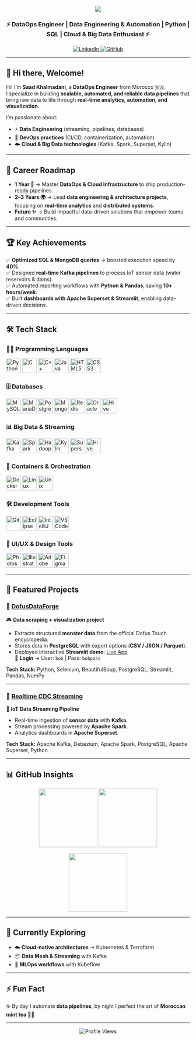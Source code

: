 <div align="center">
  <img src="https://capsule-render.vercel.app/api?type=waving&color=gradient&height=200&section=header&text=Saad%20KHALMADANI%20🚀&fontSize=40&animation=fadeIn&fontAlignY=40" />
  
  <h3>⚡ DataOps Engineer | Data Engineering & Automation | Python | SQL | Cloud & Big Data Enthusiast ⚡</h3>
  
  <a href="https://www.linkedin.com/in/saad-khalmadani" target="_blank"> 
    <img src="https://img.shields.io/badge/LinkedIn-blue?style=flat&logo=linkedin" alt="LinkedIn"/> 
  </a> 
  <a href="https://github.com/SaadkhPy" target="_blank"> 
    <img src="https://img.shields.io/badge/GitHub-black?style=flat&logo=github" alt="GitHub"/> 
  </a>
</div>

---

## 👋 Hi there, Welcome!  

Hi! I’m **Saad Khalmadani**, a **DataOps Engineer** from Morocco 🇲🇦.  
I specialize in building **scalable, automated, and reliable data pipelines** that bring raw data to life through **real-time analytics, automation, and visualization**.  

I’m passionate about:  
- ⚡ **Data Engineering** (streaming, pipelines, databases)  
- 🔧 **DevOps practices** (CI/CD, containerization, automation)  
- ☁️ **Cloud & Big Data technologies** (Kafka, Spark, Superset, Kylin)  

---

## 🎯 Career Roadmap  

- **1 Year 🚀** → Master **DataOps & Cloud Infrastructure** to ship production-ready pipelines.  
- **2–3 Years 🌍** → Lead **data engineering & architecture projects**, focusing on **real-time analytics** and **distributed systems**.  
- **Future ✨** → Build impactful data-driven solutions that empower teams and communities.  

---

## 🏆 Key Achievements  

✅ **Optimized SQL & MongoDB queries** → boosted execution speed by **40%**.  
✅ Designed **real-time Kafka pipelines** to process IoT sensor data (water reservoirs & dams).  
✅ Automated reporting workflows with **Python & Pandas**, saving **10+ hours/week**.  
✅ Built **dashboards with Apache Superset & Streamlit**, enabling data-driven decisions.  

---

## 🛠️ Tech Stack  

### 👨‍💻 Programming Languages
<p align="left">
  <img src="https://cdn.jsdelivr.net/gh/devicons/devicon/icons/python/python-original.svg" alt="Python" width="40" height="40" title="Python"/>
  <img src="https://cdn.jsdelivr.net/gh/devicons/devicon/icons/c/c-original.svg" alt="C" width="40" height="40" title="C"/>
  <img src="https://cdn.jsdelivr.net/gh/devicons/devicon/icons/cplusplus/cplusplus-original.svg" alt="C++" width="40" height="40" title="C++"/>
  <img src="https://cdn.jsdelivr.net/gh/devicons/devicon/icons/java/java-original.svg" alt="Java" width="40" height="40" title="Java"/>
  <img src="https://cdn.jsdelivr.net/gh/devicons/devicon/icons/html5/html5-original.svg" alt="HTML5" width="40" height="40" title="HTML5"/>
  <img src="https://cdn.jsdelivr.net/gh/devicons/devicon/icons/css3/css3-original.svg" alt="CSS3" width="40" height="40" title="CSS3"/>
</p>

### 🗄️ Databases
<p align="left">
  <img src="https://cdn.jsdelivr.net/gh/devicons/devicon/icons/mysql/mysql-original.svg" alt="MySQL" width="40" height="40" title="MySQL"/>
  <img src="https://cdn.jsdelivr.net/gh/devicons/devicon/icons/mariadb/mariadb-original.svg" alt="MariaDB" width="40" height="40" title="MariaDB"/>
  <img src="https://cdn.jsdelivr.net/gh/devicons/devicon/icons/postgresql/postgresql-original.svg" alt="PostgreSQL" width="40" height="40" title="PostgreSQL"/>
  <img src="https://cdn.jsdelivr.net/gh/devicons/devicon/icons/mongodb/mongodb-original.svg" alt="MongoDB" width="40" height="40" title="MongoDB"/>
  <img src="https://cdn.jsdelivr.net/gh/devicons/devicon/icons/redis/redis-original.svg" alt="Redis" width="40" height="40" title="Redis"/>
  <img src="https://cdn.jsdelivr.net/gh/devicons/devicon/icons/oracle/oracle-original.svg" alt="Oracle" width="40" height="40" title="Oracle"/>
  <img src="https://raw.githubusercontent.com/SaadkhPy/icons/main/apache-hive-original.svg" alt="Hive" width="40" height="40" title="Hive"/>
</p>

### 📊 Big Data & Streaming
<p align="left">
  <img src="https://cdn.jsdelivr.net/gh/devicons/devicon/icons/apachekafka/apachekafka-original.svg" alt="Kafka" width="40" height="40" title="Kafka"/>
  <img src="https://cdn.jsdelivr.net/gh/devicons/devicon/icons/apachespark/apachespark-original.svg" alt="Spark" width="40" height="40" title="Spark"/>
  <img src="https://cdn.jsdelivr.net/gh/devicons/devicon/icons/hadoop/hadoop-original.svg" alt="Hadoop" width="40" height="40" title="Hadoop"/>
  <img src="https://assets.streamlinehq.com/image/private/w_60,h_60,ar_1/f_auto/v1/icons/logos/apachekylin-x3erjwirp42wj7fw3fh4z.png/apachekylin-do1cjrp803djjoedvd32j.png?_a=DATAg1AAZAA0" alt="Kylin" width="40" height="40" title="Kylin"/>
  <img src="https://assets.streamlinehq.com/image/private/w_100,h_100,ar_1/f_auto/v1/icons/1/apache-superset-icon-cyc19fiufldpekdt6c7jg.png/apache-superset-icon-80ygkwbe76iyhvftejjahm.png?_a=DATAg1AAZAA0" alt="Superset" width="40" height="40" title="Superset"/>
  <img src="https://upload.wikimedia.org/wikipedia/commons/thumb/b/bb/Apache_Hive_logo.svg/999px-Apache_Hive_logo.svg.png?20151020034510" alt="Hive" width="40" height="40" title="Hive"/>
</p>



### 🚀 Containers & Orchestration
<p align="left">
  <img src="https://cdn.jsdelivr.net/gh/devicons/devicon/icons/docker/docker-original.svg" alt="Docker" width="40" height="40" title="Docker"/>
  <img src="https://cdn.jsdelivr.net/gh/devicons/devicon/icons/linux/linux-original.svg" alt="Linux" width="40" height="40" title="Linux"/>
  <img src="https://cdn.jsdelivr.net/gh/devicons/devicon/icons/unix/unix-original.svg" alt="Unix" width="40" height="40" title="Unix"/>
</p>

### 🛠️ Development Tools
<p align="left">
  <img src="https://cdn.jsdelivr.net/gh/devicons/devicon/icons/git/git-original.svg" alt="Git" width="40" height="40" title="Git"/>
  <img src="https://cdn.jsdelivr.net/gh/devicons/devicon/icons/eclipse/eclipse-original.svg" alt="Eclipse" width="40" height="40" title="Eclipse"/>
  <img src="https://cdn.jsdelivr.net/gh/devicons/devicon/icons/intellij/intellij-original.svg" alt="IntelliJ" width="40" height="40" title="IntelliJ"/>
  <img src="https://cdn.jsdelivr.net/gh/devicons/devicon/icons/vscode/vscode-original.svg" alt="VSCode" width="40" height="40" title="VSCode"/>
</p>

### 🎨 UI/UX & Design Tools
<p align="left">
  <img src="https://cdn.jsdelivr.net/gh/devicons/devicon/icons/photoshop/photoshop-plain.svg" alt="Photoshop" width="40" height="40" title="Photoshop"/>
  <img src="https://cdn.jsdelivr.net/gh/devicons/devicon/icons/illustrator/illustrator-plain.svg" alt="Illustrator" width="40" height="40" title="Illustrator"/>
  <img src="https://cdn.jsdelivr.net/gh/devicons/devicon/icons/xd/xd-plain.svg" alt="Adobe XD" width="40" height="40" title="Adobe XD"/>
  <img src="https://cdn.jsdelivr.net/gh/devicons/devicon/icons/figma/figma-original.svg" alt="Figma" width="40" height="40" title="Figma"/>
</p>

---

## 📌 Featured Projects  

### 🔹 [DofusDataForge](https://github.com/SaadkhPy/DofusDataForge-project)  
🎮 **Data scraping + visualization project**  
- Extracts structured **monster data** from the official Dofus Touch encyclopedia.  
- Stores data in **PostgreSQL** with export options (**CSV / JSON / Parquet**).  
- Deployed interactive **Streamlit demo**: [Live App](https://dofusdataforge-project.streamlit.app/)  
🔑 **Login** → User: `bob` | Pass: `bobpass`  

**Tech Stack:** Python, Selenium, BeautifulSoup, PostgreSQL, Streamlit, Pandas, NumPy  

---

### 🔹 [Realtime CDC Streaming](https://github.com/SaadkhPy/realtime-cdc-streaming-project)  
📡 **IoT Data Streaming Pipeline**  
- Real-time ingestion of **sensor data** with **Kafka**.  
- Stream processing powered by **Apache Spark**.  
- Analytics dashboards in **Apache Superset**.  

**Tech Stack:** Apache Kafka, Debezium, Apache Spark, PostgreSQL, Apache Superset, Python  

---

## 📊 GitHub Insights  

<p align="center">
  <img src="https://github-readme-stats.vercel.app/api?username=SaadkhPy&show_icons=true&theme=radical" height="160" />
  <img src="https://github-readme-stats.vercel.app/api/top-langs/?username=SaadkhPy&layout=compact&theme=radical" height="160" />
</p>

<p align="center">
  <img src="https://streak-stats.demolab.com?user=SaadkhPy&theme=radical" height="160" />
</p> 

---

## 🌱 Currently Exploring  

- ☁️ **Cloud-native architectures** → Kubernetes & Terraform  
- 📦 **Data Mesh & Streaming** with Kafka  
- 🤖 **MLOps workflows** with Kubeflow  

---

## ⚡ Fun Fact  

☕ By day I automate **data pipelines**, by night I perfect the art of **Moroccan mint tea** 🍵✨  

---

<div align="center">
  <img src="https://komarev.com/ghpvc/?username=SaadkhPy&label=Profile%20Views&color=blueviolet&style=flat" alt="Profile Views"/>
</div>
